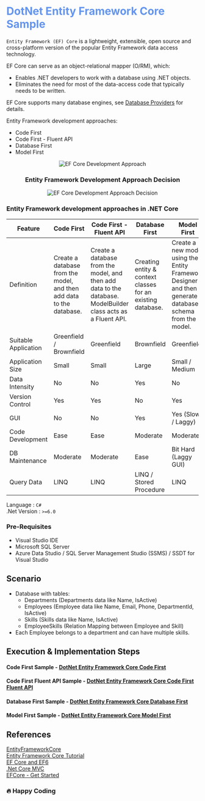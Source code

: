 <div style="color:cornflowerblue">

# DotNet Entity Framework Core Sample

</div>

`Entity Framework (EF) Core` is a lightweight, extensible, open source and cross-platform version of the popular Entity Framework data access technology.

EF Core can serve as an object-relational mapper (O/RM), which:

- Enables .NET developers to work with a database using .NET objects.
- Eliminates the need for most of the data-access code that typically needs to be written.

EF Core supports many database engines, see [Database Providers](https://docs.microsoft.com/ef/core/providers/?tabs=dotnet-core-cli) for details.

Entity Framework development approaches:

- Code First
- Code First - Fluent API
- Database First
- Model First

<div align="center">

![EF Core Development Approach](https://smartwareblog.files.wordpress.com/2012/09/model-workflow.png)

### Entity Framework Development Approach Decision

![EF Core Development Approach Decision](https://www.entityframeworktutorial.net/images/EF5/choose-modeling.png)

</div>

### Entity Framework development approaches in .NET Core

| Feature              | Code First                                                           | Code First - Fluent API                                                                                       | Database First                                              | Model First                                                                                                |
| -------------------- | -------------------------------------------------------------------- | ------------------------------------------------------------------------------------------------------------- | ----------------------------------------------------------- | ---------------------------------------------------------------------------------------------------------- |
| Definition           | Create a database from the model, and then add data to the database. | Create a database from the model, and then add data to the database. ModelBuilder class acts as a Fluent API. | Creating entity & context classes for an existing database. | Create a new model using the Entity Framework Designer and then generate a database schema from the model. |
| Suitable Application | Greenfield / Brownfield                                              | Greenfield                                                                                                    | Brownfield                                                  | Greenfield                                                                                                 |
| Application Size     | Small                                                                | Small                                                                                                         | Large                                                       | Small / Medium                                                                                             |
| Data Intensity       | No                                                                   | No                                                                                                            | Yes                                                         | No                                                                                                         |
| Version Control      | Yes                                                                  | Yes                                                                                                           | No                                                          | Yes                                                                                                        |
| GUI                  | No                                                                   | No                                                                                                            | Yes                                                         | Yes (Slow / Laggy)                                                                                         |
| Code Development     | Ease                                                                 | Ease                                                                                                          | Moderate                                                    | Moderate                                                                                                   |
| DB Maintenance       | Moderate                                                             | Moderate                                                                                                      | Ease                                                        | Bit Hard (Laggy GUI)                                                                                       |
| Query Data           | LINQ                                                                 | LINQ                                                                                                          | LINQ / Stored Procedure                                     | LINQ                                                                                                       |

Language : `C#` <br/>
.Net Version : `>=6.0`

### **Pre-Requisites**

- Visual Studio IDE
- Microsoft SQL Server
- Azure Data Studio / SQL Server Management Studio (SSMS) / SSDT for Visual Studio
  <br/>

## **Scenario**

- Database with tables:
  - Departments (Departments data like Name, IsActive)
  - Employees (Employee data like Name, Email, Phone, DepartmentId, IsActive)
  - Skills (Skills data like Name, IsActive)
  - EmployeeSkills (Relation Mapping between Employee and Skill)
- Each Employee belongs to a department and can have multiple skills.

## **Execution & Implementation Steps**

#### Code First Sample - [DotNet Entity Framework Core Code First](./CodeFirst/)

#### Code First Fluent API Sample - [DotNet Entity Framework Core Code First Fluent API](./CodeFirst-FluentApi/)

#### Database First Sample - [DotNet Entity Framework Core Database First](./DatabaseFirst/)

#### Model First Sample - [DotNet Entity Framework Core Model First](./ModelFirst/)

## References

[EntityFrameworkCore](https://docs.microsoft.com/ef/core/)<br/>
[Entity Framework Core Tutorial](https://www.entityframeworktutorial.net/efcore/entity-framework-core.aspx)<br/>
[EF Core and EF6](https://docs.microsoft.com/en-us/ef/efcore-and-ef6/)<br/>
[.Net Core MVC](https://docs.microsoft.com/aspnet/core/mvc/overview?view=aspnetcore-6.0)<br/>
[EFCore - Get Started](https://docs.microsoft.com/aspnet/core/data/ef-mvc/intro?view=aspnetcore-6.0)

### :fire: Happy Coding
